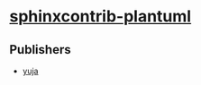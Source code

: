 # [sphinxcontrib-plantuml](https://pypi.org/project/sphinxcontrib-plantuml)



## Publishers
- [yuja](https://pypi.org/user/yuja)

